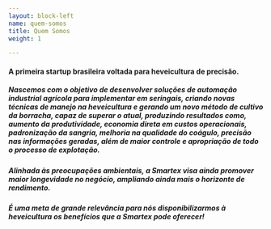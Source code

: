```yaml
---
layout: block-left
name: quem-somos
title: Quem Somos
weight: 1

---
```

#### A primeira startup brasileira voltada para heveicultura de precisão.

##### Nascemos com o objetivo de desenvolver soluções de automação industrial agrícola para implementar em seringais, criando novas técnicas de manejo na heveicultura e gerando um novo método de cultivo da borracha, capaz de superar o atual, produzindo resultados como, aumento da produtividade, economia direta em custos operacionais, padronização da sangria, melhoria na qualidade do coágulo, precisão nas informações geradas, além de maior controle e apropriação de todo o processo de explotação.

##### Alinhada às preocupações ambientais, a Smartex visa ainda promover maior longevidade no negócio, ampliando ainda mais o horizonte de rendimento.

##### É uma meta de grande relevância para nós disponibilizarmos à heveicultura os benefícios que a Smartex pode oferecer!